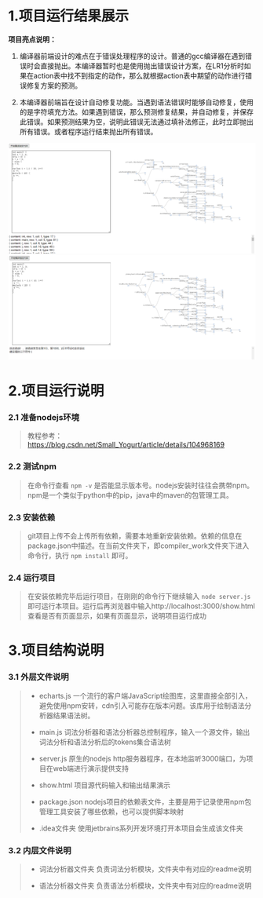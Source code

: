 # 1.项目运行结果展示
**项目亮点说明：** <br>
1. 编译器前端设计的难点在于错误处理程序的设计。普通的gcc编译器在遇到错误时会直接抛出。本编译器暂时也是使用抛出错误设计方案，在LR1分析时如果在action表中找不到指定的动作，那么就根据action表中期望的动作进行错误修复方案的预测。


2. 本编译器前端旨在设计自动修复功能。当遇到语法错误时能够自动修复，使用的是字符填充方法。如果遇到错误，那么预测修复结果，并自动修复，并保存此错误。如果预测结果为空，说明此错误无法通过填补法修正，此时立即抛出所有错误。或者程序运行结束抛出所有错误。

![](./语法分析器/信息/show.PNG)
![](./语法分析器/信息/show2.PNG)

# 2.项目运行说明
### 2.1 准备nodejs环境
>教程参考：https://blog.csdn.net/Small_Yogurt/article/details/104968169

### 2.2 测试npm
>在命令行查看 ```npm -v``` 是否能显示版本号。nodejs安装时往往会携带npm。npm是一个类似于python中的pip，java中的maven的包管理工具。

### 2.3 安装依赖
>git项目上传不会上传所有依赖，需要本地重新安装依赖。依赖的信息在package.json中描述。在当前文件夹下，即compiler_work文件夹下进入命令行，执行 ```npm install``` 即可。

### 2.4 运行项目
>在安装依赖完毕后运行项目，在刚刚的命令行下继续输入 ```node server.js``` 即可运行本项目。运行后再浏览器中输入http://localhost:3000/show.html 查看是否有页面显示，如果有页面显示，说明项目运行成功

# 3.项目结构说明
### 3.1 外层文件说明
>* echarts.js 一个流行的客户端JavaScript绘图库，这里直接全部引入，避免使用npm安转，cdn引入可能存在版本问题。该库用于绘制语法分析器结果语法树。
> 
> 
>* main.js 词法分析器和语法分析器总控制程序，输入一个源文件，输出词法分析和语法分析后的tokens集合语法树
>
> 
>* server.js 原生的nodejs http服务器程序，在本地监听3000端口，为项目在web端进行演示提供支持
>
> 
>* show.html 项目源代码输入和输出结果演示
> 
>* package.json nodejs项目的依赖表文件，主要是用于记录使用npm包管理工具安装了哪些依赖，也可以提供脚本映射
>
>
>* .idea文件夹 使用jetbrains系列开发环境打开本项目会生成该文件夹

### 3.2 内层文件说明
>* 词法分析器文件夹 负责词法分析模块，文件夹中有对应的readme说明
>
>
>* 语法分析器文件夹 负责语法分析模块，文件夹中有对应的readme说明